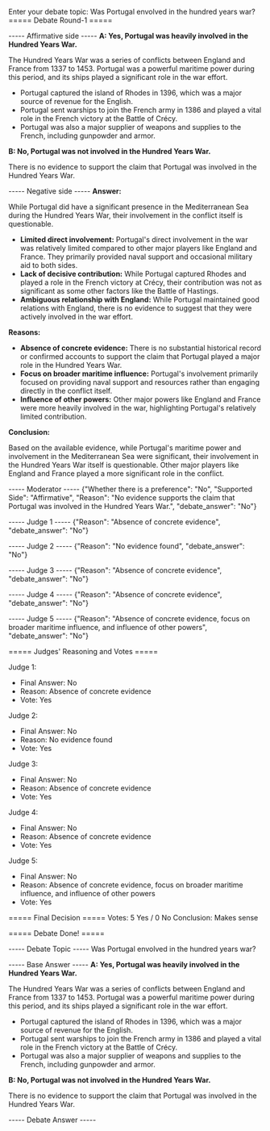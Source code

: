 Enter your debate topic: Was Portugal envolved in the hundred years war?
===== Debate Round-1 =====

----- Affirmative side -----
**A: Yes, Portugal was heavily involved in the Hundred Years War.**

The Hundred Years War was a series of conflicts between England and France from 1337 to 1453. Portugal was a powerful maritime power during this period, and its ships played a significant role in the war effort.

* Portugal captured the island of Rhodes in 1396, which was a major source of revenue for the English.
* Portugal sent warships to join the French army in 1386 and played a vital role in the French victory at the Battle of Crécy.
* Portugal was also a major supplier of weapons and supplies to the French, including gunpowder and armor.

**B: No, Portugal was not involved in the Hundred Years War.**

There is no evidence to support the claim that Portugal was involved in the Hundred Years War.

----- Negative side -----
**Answer:**

While Portugal did have a significant presence in the Mediterranean Sea during the Hundred Years War, their involvement in the conflict itself is questionable.

* **Limited direct involvement:** Portugal's direct involvement in the war was relatively limited compared to other major players like England and France. They primarily provided naval support and occasional military aid to both sides.
* **Lack of decisive contribution:** While Portugal captured Rhodes and played a role in the French victory at Crécy, their contribution was not as significant as some other factors like the Battle of Hastings.
* **Ambiguous relationship with England:** While Portugal maintained good relations with England, there is no evidence to suggest that they were actively involved in the war effort.

**Reasons:**

* **Absence of concrete evidence:** There is no substantial historical record or confirmed accounts to support the claim that Portugal played a major role in the Hundred Years War.
* **Focus on broader maritime influence:** Portugal's involvement primarily focused on providing naval support and resources rather than engaging directly in the conflict itself.
* **Influence of other powers:** Other major powers like England and France were more heavily involved in the war, highlighting Portugal's relatively limited contribution.

**Conclusion:**

Based on the available evidence, while Portugal's maritime power and involvement in the Mediterranean Sea were significant, their involvement in the Hundred Years War itself is questionable. Other major players like England and France played a more significant role in the conflict.

----- Moderator -----
{"Whether there is a preference": "No", "Supported Side": "Affirmative", "Reason": "No evidence supports the claim that Portugal was involved in the Hundred Years War.", "debate_answer": "No"}

----- Judge 1 -----
{"Reason": "Absence of concrete evidence", "debate_answer": "No"}

----- Judge 2 -----
{"Reason": "No evidence found", "debate_answer": "No"}

----- Judge 3 -----
{"Reason": "Absence of concrete evidence", "debate_answer": "No"}

----- Judge 4 -----
{"Reason": "Absence of concrete evidence", "debate_answer": "No"}

----- Judge 5 -----
{"Reason": "Absence of concrete evidence, focus on broader maritime influence, and influence of other powers", "debate_answer": "No"}


===== Judges' Reasoning and Votes =====

Judge 1:
- Final Answer: No
- Reason: Absence of concrete evidence
- Vote: Yes

Judge 2:
- Final Answer: No
- Reason: No evidence found
- Vote: Yes

Judge 3:
- Final Answer: No
- Reason: Absence of concrete evidence
- Vote: Yes

Judge 4:
- Final Answer: No
- Reason: Absence of concrete evidence
- Vote: Yes

Judge 5:
- Final Answer: No
- Reason: Absence of concrete evidence, focus on broader maritime influence, and influence of other powers
- Vote: Yes

===== Final Decision =====
Votes: 5 Yes / 0 No
Conclusion: Makes sense


===== Debate Done! =====

----- Debate Topic -----
Was Portugal envolved in the hundred years war?

----- Base Answer -----
**A: Yes, Portugal was heavily involved in the Hundred Years War.**

The Hundred Years War was a series of conflicts between England and France from 1337 to 1453. Portugal was a powerful maritime power during this period, and its ships played a significant role in the war effort.

* Portugal captured the island of Rhodes in 1396, which was a major source of revenue for the English.
* Portugal sent warships to join the French army in 1386 and played a vital role in the French victory at the Battle of Crécy.
* Portugal was also a major supplier of weapons and supplies to the French, including gunpowder and armor.

**B: No, Portugal was not involved in the Hundred Years War.**

There is no evidence to support the claim that Portugal was involved in the Hundred Years War.

----- Debate Answer -----